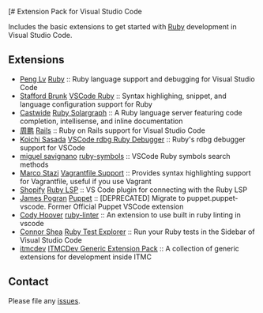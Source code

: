 [# Extension Pack for Visual Studio Code

Includes the basic extensions to get started with [Ruby]([h](https://www.ruby-lang.org)) development in Visual Studio Code.

## Extensions

<!-- +Extensions -->
* [Peng Lv](https://marketplace.visualstudio.com/publishers/rebornix) [Ruby](https://marketplace.visualstudio.com/items?itemName=rebornix.Ruby) :: Ruby language support and debugging for Visual Studio Code
* [Stafford Brunk](https://marketplace.visualstudio.com/publishers/wingrunr21) [VSCode Ruby](https://marketplace.visualstudio.com/items?itemName=wingrunr21.vscode-ruby) :: Syntax highlighing, snippet, and language configuration support for Ruby
* [Castwide](https://marketplace.visualstudio.com/publishers/castwide) [Ruby Solargraph](https://marketplace.visualstudio.com/items?itemName=castwide.solargraph) :: A Ruby language server featuring code completion, intellisense, and inline documentation
* [周鹏](https://marketplace.visualstudio.com/publishers/bung87) [Rails](https://marketplace.visualstudio.com/items?itemName=bung87.rails) :: Ruby on Rails support for Visual Studio Code
* [Koichi Sasada](https://marketplace.visualstudio.com/publishers/KoichiSasada) [VSCode rdbg Ruby Debugger](https://marketplace.visualstudio.com/items?itemName=KoichiSasada.vscode-rdbg) :: Ruby's rdbg debugger support for VSCode
* [miguel savignano](https://marketplace.visualstudio.com/publishers/miguel-savignano) [ruby-symbols](https://marketplace.visualstudio.com/items?itemName=miguel-savignano.ruby-symbols) :: VSCode Ruby symbols search methods
* [Marco Stazi](https://marketplace.visualstudio.com/publishers/marcostazi) [Vagrantfile Support](https://marketplace.visualstudio.com/items?itemName=marcostazi.VS-code-vagrantfile) :: Provides syntax highlighting support for Vagrantfile, useful if you use Vagrant
* [Shopify](https://marketplace.visualstudio.com/publishers/Shopify) [Ruby LSP](https://marketplace.visualstudio.com/items?itemName=Shopify.ruby-lsp) :: VS Code plugin for connecting with the Ruby LSP
* [James Pogran](https://marketplace.visualstudio.com/publishers/jpogran) [Puppet](https://marketplace.visualstudio.com/items?itemName=jpogran.puppet-vscode) :: [DEPRECATED] Migrate to puppet.puppet-vscode. Former Official Puppet VSCode extension
* [Cody Hoover](https://marketplace.visualstudio.com/publishers/hoovercj) [ruby-linter](https://marketplace.visualstudio.com/items?itemName=hoovercj.ruby-linter) :: An extension to use built in ruby linting in vscode
* [Connor Shea](https://marketplace.visualstudio.com/publishers/connorshea) [Ruby Test Explorer](https://marketplace.visualstudio.com/items?itemName=connorshea.vscode-ruby-test-adapter) :: Run your Ruby tests in the Sidebar of Visual Studio Code
* [itmcdev](https://marketplace.visualstudio.com/publishers/itmcdev) [ITMCDev Generic Extension Pack](https://marketplace.visualstudio.com/items?itemName=itmcdev.generic-extension-pack) :: A collection of generic extensions for development inside ITMC
<!-- -Extensions -->

## Contact

Please file any [issues](https://github.com/itmcdev/vscode-extensions/issues).
